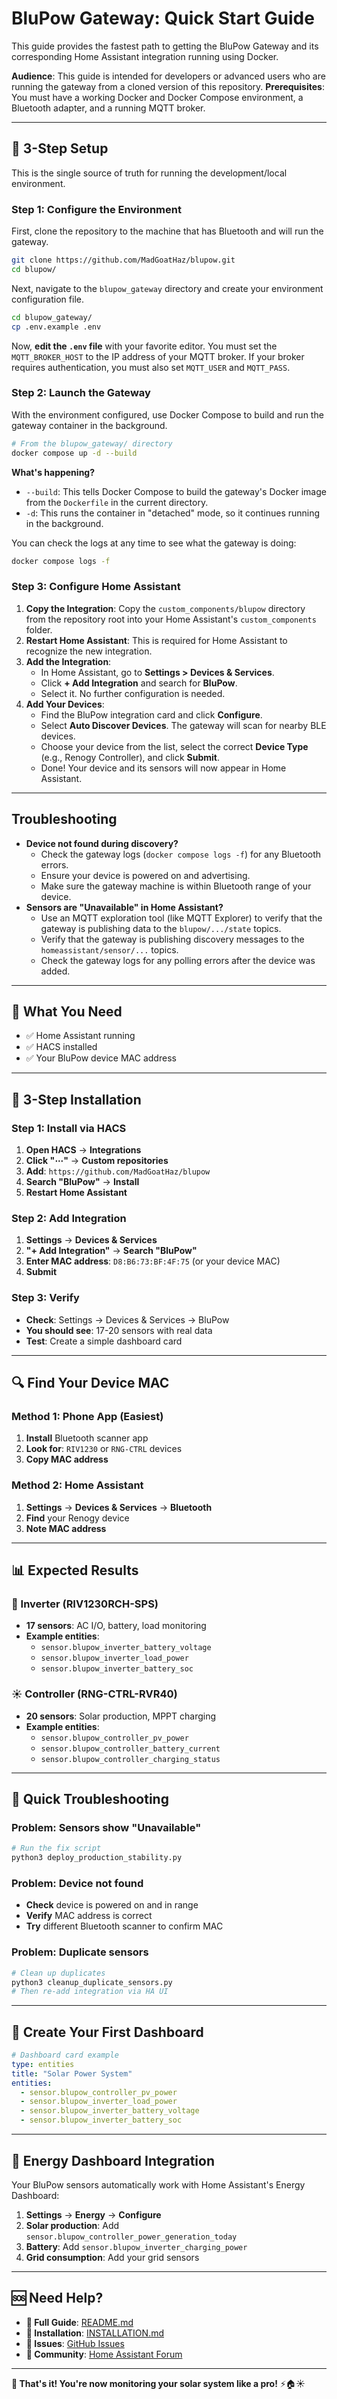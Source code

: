 # BluPow Gateway: Quick Start Guide

This guide provides the fastest path to getting the BluPow Gateway and its corresponding Home Assistant integration running using Docker.

**Audience**: This guide is intended for developers or advanced users who are running the gateway from a cloned version of this repository.
**Prerequisites**: You must have a working Docker and Docker Compose environment, a Bluetooth adapter, and a running MQTT broker.

---

## 🚀 **3-Step Setup**

This is the single source of truth for running the development/local environment.

### **Step 1: Configure the Environment**

First, clone the repository to the machine that has Bluetooth and will run the gateway.

```bash
git clone https://github.com/MadGoatHaz/blupow.git
cd blupow/
```

Next, navigate to the `blupow_gateway` directory and create your environment configuration file.

```bash
cd blupow_gateway/
cp .env.example .env
```

Now, **edit the `.env` file** with your favorite editor. You must set the `MQTT_BROKER_HOST` to the IP address of your MQTT broker. If your broker requires authentication, you must also set `MQTT_USER` and `MQTT_PASS`.

### **Step 2: Launch the Gateway**

With the environment configured, use Docker Compose to build and run the gateway container in the background.

```bash
# From the blupow_gateway/ directory
docker compose up -d --build
```

**What's happening?**
*   `--build`: This tells Docker Compose to build the gateway's Docker image from the `Dockerfile` in the current directory.
*   `-d`: This runs the container in "detached" mode, so it continues running in the background.

You can check the logs at any time to see what the gateway is doing:
```bash
docker compose logs -f
```

### **Step 3: Configure Home Assistant**

1.  **Copy the Integration**: Copy the `custom_components/blupow` directory from the repository root into your Home Assistant's `custom_components` folder.
2.  **Restart Home Assistant**: This is required for Home Assistant to recognize the new integration.
3.  **Add the Integration**:
    *   In Home Assistant, go to **Settings > Devices & Services**.
    *   Click **+ Add Integration** and search for **BluPow**.
    *   Select it. No further configuration is needed.
4.  **Add Your Devices**:
    *   Find the BluPow integration card and click **Configure**.
    *   Select **Auto Discover Devices**. The gateway will scan for nearby BLE devices.
    *   Choose your device from the list, select the correct **Device Type** (e.g., Renogy Controller), and click **Submit**.
    *   Done! Your device and its sensors will now appear in Home Assistant.

---

## Troubleshooting

-   **Device not found during discovery?**
    *   Check the gateway logs (`docker compose logs -f`) for any Bluetooth errors.
    -   Ensure your device is powered on and advertising.
    -   Make sure the gateway machine is within Bluetooth range of your device.
-   **Sensors are "Unavailable" in Home Assistant?**
    -   Use an MQTT exploration tool (like MQTT Explorer) to verify that the gateway is publishing data to the `blupow/.../state` topics.
    -   Verify that the gateway is publishing discovery messages to the `homeassistant/sensor/...` topics.
    -   Check the gateway logs for any polling errors after the device was added.

---

## 🎯 **What You Need**
- ✅ Home Assistant running
- ✅ HACS installed
- ✅ Your BluPow device MAC address

---

## 🚀 **3-Step Installation**

### **Step 1: Install via HACS**
1. **Open HACS** → **Integrations**
2. **Click "⋯"** → **Custom repositories**
3. **Add**: `https://github.com/MadGoatHaz/blupow`
4. **Search "BluPow"** → **Install**
5. **Restart Home Assistant**

### **Step 2: Add Integration**
1. **Settings** → **Devices & Services**
2. **"+ Add Integration"** → **Search "BluPow"**
3. **Enter MAC address**: `D8:B6:73:BF:4F:75` (or your device MAC)
4. **Submit**

### **Step 3: Verify**
- **Check**: Settings → Devices & Services → BluPow
- **You should see**: 17-20 sensors with real data
- **Test**: Create a simple dashboard card

---

## 🔍 **Find Your Device MAC**

### **Method 1: Phone App** (Easiest)
1. **Install** Bluetooth scanner app
2. **Look for**: `RIV1230` or `RNG-CTRL` devices
3. **Copy MAC address**

### **Method 2: Home Assistant**
1. **Settings** → **Devices & Services** → **Bluetooth**
2. **Find** your Renogy device
3. **Note MAC address**

---

## 📊 **Expected Results**

### **🔌 Inverter (RIV1230RCH-SPS)**
- **17 sensors**: AC I/O, battery, load monitoring
- **Example entities**:
  - `sensor.blupow_inverter_battery_voltage`
  - `sensor.blupow_inverter_load_power`
  - `sensor.blupow_inverter_battery_soc`

### **☀️ Controller (RNG-CTRL-RVR40)**
- **20 sensors**: Solar production, MPPT charging
- **Example entities**:
  - `sensor.blupow_controller_pv_power`
  - `sensor.blupow_controller_battery_current`
  - `sensor.blupow_controller_charging_status`

---

## 🚨 **Quick Troubleshooting**

### **Problem: Sensors show "Unavailable"**
```bash
# Run the fix script
python3 deploy_production_stability.py
```

### **Problem: Device not found**
- **Check** device is powered on and in range
- **Verify** MAC address is correct
- **Try** different Bluetooth scanner to confirm MAC

### **Problem: Duplicate sensors**
```bash
# Clean up duplicates
python3 cleanup_duplicate_sensors.py
# Then re-add integration via HA UI
```

---

## 🎨 **Create Your First Dashboard**

```yaml
# Dashboard card example
type: entities
title: "Solar Power System"
entities:
  - sensor.blupow_controller_pv_power
  - sensor.blupow_inverter_load_power
  - sensor.blupow_inverter_battery_voltage
  - sensor.blupow_inverter_battery_soc
```

---

## 📱 **Energy Dashboard Integration**

Your BluPow sensors automatically work with Home Assistant's Energy Dashboard:

1. **Settings** → **Energy** → **Configure**
2. **Solar production**: Add `sensor.blupow_controller_power_generation_today`
3. **Battery**: Add `sensor.blupow_inverter_charging_power`
4. **Grid consumption**: Add your grid sensors

---

## 🆘 **Need Help?**

- **📖 Full Guide**: [README.md](../README.md)
- **🔧 Installation**: [INSTALLATION.md](../INSTALLATION.md)
- **🐛 Issues**: [GitHub Issues](https://github.com/MadGoatHaz/blupow/issues)
- **💬 Community**: [Home Assistant Forum](https://community.home-assistant.io)

---

**🎉 That's it! You're now monitoring your solar system like a pro!** ⚡🏠☀️ 